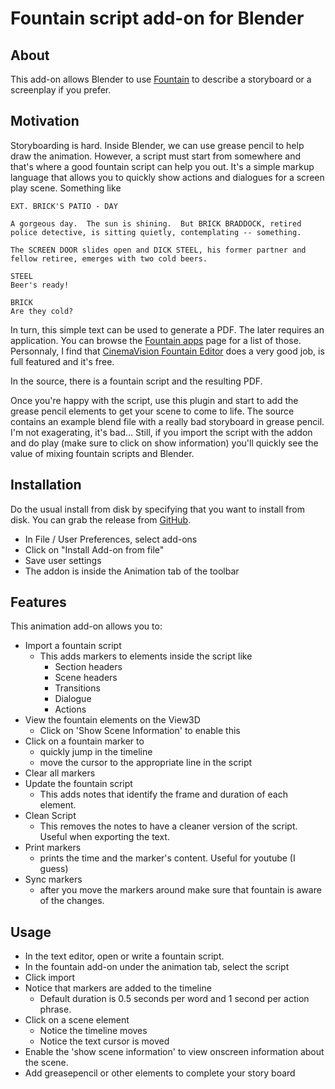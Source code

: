 # Fountain script add-on for Blender

## About

This add-on allows Blender to use [Fountain](https://fountain.io/) to describe a storyboard or a screenplay if you prefer. 

## Motivation

Storyboarding is hard. Inside Blender, we can use grease pencil to help draw the animation. However, a script must start
from somewhere and that's where a good fountain script can help you out. It's a simple markup language that allows
you to quickly show actions and dialogues for a screen play scene. Something like

```
EXT. BRICK'S PATIO - DAY

A gorgeous day.  The sun is shining.  But BRICK BRADDOCK, retired police detective, is sitting quietly, contemplating -- something.

The SCREEN DOOR slides open and DICK STEEL, his former partner and fellow retiree, emerges with two cold beers.

STEEL
Beer's ready!

BRICK
Are they cold?
```

In turn, this simple text can be used to generate a PDF. The later requires an application. You can browse the [Fountain apps](https://fountain.io/apps) page for a list of those. Personnaly, I find that [CinemaVision Fountain Editor](http://cinemavision.com/ftneditor) does a very good job, is full featured and it's free. 

In the source, there is a fountain script and the resulting PDF.

Once you're happy with the script, use this plugin and start to add the grease pencil elements to get your scene to come to life. The source contains an example blend file with a really bad storyboard in grease pencil. I'm not exagerating, it's bad... Still, if you import the script with the addon and do play (make sure to click on show information) you'll quickly see the value of mixing fountain scripts and Blender.

## Installation

Do the usual install from disk by specifying that you want to install from disk. You can grab the release from [GitHub](https://github.com/philippe-lavoie/blender-fountain-addon/releases).

- In File / User Preferences, select add-ons
- Click on "Install Add-on from file"
- Save user settings
- The addon is inside the Animation tab of the toolbar


## Features

This animation add-on allows you to:
- Import a fountain script
    - This adds markers to elements inside the script like
        - Section headers
        - Scene headers
        - Transitions
        - Dialogue
        - Actions
- View the fountain elements on the View3D
    - Click on 'Show Scene Information' to enable this
- Click on a fountain marker to 
    - quickly jump in the timeline
    - move the cursor to the appropriate line in the script
- Clear all markers
- Update the fountain script
    - This adds notes that identify the frame and duration of each element.
- Clean Script
    - This removes the notes to have a cleaner version of the script. Useful when exporting the text.
- Print markers
    - prints the time and the marker's content. Useful for youtube (I guess)
- Sync markers
    - after you move the markers around make sure that
    fountain is aware of the changes.

## Usage

+ In the text editor, open or write a fountain script.
+ In the fountain add-on under the animation tab, select the script
+ Click import
+ Notice that markers are added to the timeline
    - Default duration is 0.5 seconds per word and 1 second per action phrase.
+ Click on a scene element
    - Notice the timeline moves
    - Notice the text cursor is moved
+ Enable the 'show scene information' to view onscreen information about the scene.
+ Add greasepencil or other elements to complete your story board



